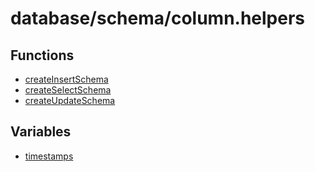 # database/schema/column.helpers

## Functions

- [createInsertSchema](functions/createInsertSchema.md)
- [createSelectSchema](functions/createSelectSchema.md)
- [createUpdateSchema](functions/createUpdateSchema.md)

## Variables

- [timestamps](variables/timestamps.md)
